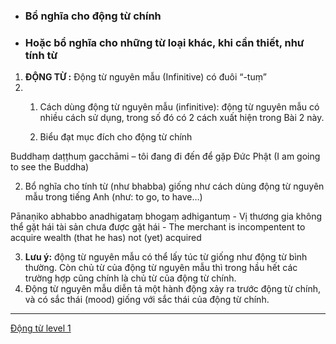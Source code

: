 - ### Bổ nghĩa cho động từ chính
- ### Hoặc bổ nghĩa cho những từ loại khác, khi cần thiết, như tính từ

1. **ĐỘNG TỪ :** Động từ nguyên mẫu (Infinitive) có đuôi “-tuṃ”
2. 1. Cách dùng động từ nguyên mẫu (infinitive): động từ nguyên mẫu có nhiều cách sử dụng, trong số đó có 2 cách xuất hiện trong Bài 2 này.
    
    1. Biểu đạt mục đích cho động từ chính
        

Buddhaṃ daṭṭhuṃ gacchāmi – tôi đang đi đến để gặp Đức Phật (I am going to see the Buddha)

2. Bổ nghĩa cho tính từ (như bhabba) giống như cách dùng động từ nguyên mẫu trong tiếng Anh (như: to go, to have…)
    

Pānaṇiko abhabbo anadhigataṃ bhogaṃ adhigantuṃ - Vị thương gia không thể gặt hái tài sản chưa được gặt hái - The merchant is incompentent to acquire wealth (that he has) not (yet) acquired

3. **Lưu ý:** động từ nguyên mẫu có thể lấy túc từ giống như động từ bình thường. Còn chủ từ của động từ nguyên mẫu thì trong hầu hết các trường hợp cũng chính là chủ từ của động từ chính.
4. Động từ nguyên mẫu diễn tả một hành động xảy ra trước động từ chính, và có sắc thái (mood) giống với sắc thái của động từ chính.

---
[Động từ level 1](../../../3.%20Forge/Động%20từ%20level%201.md)
